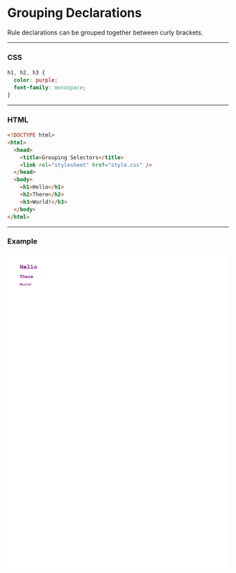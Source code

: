 # Grouping Declarations 

Rule declarations can be grouped together between curly brackets.

---

### CSS
```CSS
h1, h2, h3 {
  color: purple;
  font-family: monospace;
}

```

---

### HTML
```HTML
<!DOCTYPE html>
<html>
  <head>
    <title>Grouping Selectors</title>
    <link rel="stylesheet" href="style.css" />
  </head>
  <body>
    <h1>Hello</h1>
    <h2>There</h2>
    <h3>World!</h3>
  </body>
</html>

```

---

### Example
![example](example.png)

